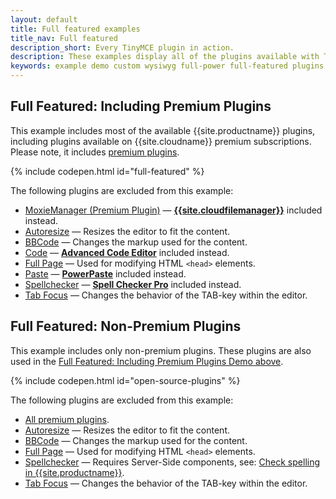 ```yaml
---
layout: default
title: Full featured examples
title_nav: Full featured
description_short: Every TinyMCE plugin in action.
description: These examples display all of the plugins available with TinyMCE Cloud premium subscriptions.
keywords: example demo custom wysiwyg full-power full-featured plugins non-premium
---
```


## Full Featured: Including Premium Plugins

This example includes most of the available {{site.productname}} plugins, including plugins available on {{site.cloudname}} premium subscriptions. Please note, it includes [premium plugins]({{site.pricingpage}}#demo-enterprise).

{% include codepen.html id="full-featured" %}

The following plugins are excluded from this example:
* [MoxieManager (Premium Plugin)]({{site.baseurl}}/plugins/moxiemanager) — [**{{site.cloudfilemanager}}**]({{site.baseurl}}/plugins/drive) included instead.
* [Autoresize]({{site.baseurl}}/plugins/autoresize) — Resizes the editor to fit the content.
* [BBCode]({{site.baseurl}}/plugins/bbcode) — Changes the markup used for the content.
* [Code]({{site.baseurl}}/plugins/code) — [**Advanced Code Editor**]({{site.baseurl}}/plugins/advcode) included instead.
* [Full Page]({{site.baseurl}}/plugins/fullpage) — Used for modifying HTML `<head>` elements.
* [Paste]({{site.baseurl}}/plugins/paste) — [**PowerPaste**]({{site.baseurl}}/plugins/powerpaste) included instead.
* [Spellchecker]({{site.baseurl}}/plugins/spellchecker) — [**Spell Checker Pro**]({{site.baseurl}}/plugins/tinymcespellchecker) included instead.
* [Tab Focus]({{site.baseurl}}/plugins/tabfocus) — Changes the behavior of the TAB-key within the editor.

## Full Featured: Non-Premium Plugins

This example includes only non-premium plugins. These plugins are also used in the [Full Featured: Including Premium Plugins Demo above](#fullfeaturedincludingpremiumplugins).

{% include codepen.html id="open-source-plugins" %}

The following plugins are excluded from this example:
* [All premium plugins]({{site.pricingpage}}#demo-enterprise).
* [Autoresize]({{site.baseurl}}/plugins/autoresize) — Resizes the editor to fit the content.
* [BBCode]({{site.baseurl}}/plugins/bbcode) — Changes the markup used for the content.
* [Full Page]({{site.baseurl}}/plugins/fullpage) — Used for modifying HTML `<head>` elements.
* [Spellchecker]({{site.baseurl}}/plugins/spellchecker) — Requires Server-Side components, see: [Check spelling in {{site.productname}}]({{site.baseurl}}/general-configuration-guide/spell-checking/).
* [Tab Focus]({{site.baseurl}}/plugins/tabfocus) — Changes the behavior of the TAB-key within the editor.